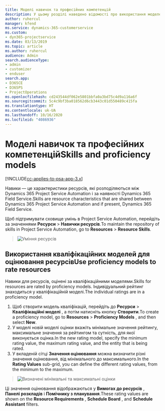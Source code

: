 ```yaml
---
title: Моделі навичок та професійних компетенцій
description: У цьому розділі наведено відомості про використання моделей навичок і кваліфікацій.
author: ruhercul
manager: kfend
ms.service: dynamics-365-customerservice
ms.custom:
- dyn365-projectservice
ms.date: 03/13/2019
ms.topic: article
ms.author: ruhercul
audience: Admin
search.audienceType:
- admin
- customizer
- enduser
search.app:
- D365CE
- D365PS
- ProjectOperations
ms.openlocfilehash: cd243544df062e5801bbfa0a3bd75c4d9a116a6f
ms.sourcegitcommit: 5c4c9bf3ba018562d6cb3443c01d550489c415fa
ms.translationtype: HT
ms.contentlocale: uk-UA
ms.lasthandoff: 10/16/2020
ms.locfileid: "4086936"
---
```

# <a name="skills-and-proficiency-models"></a><span data-ttu-id="7d08d-103">Моделі навичок та професійних компетенцій</span><span class="sxs-lookup"><span data-stu-id="7d08d-103">Skills and proficiency models</span></span>

[!INCLUDE[cc-applies-to-psa-app-3.x](../includes/cc-applies-to-psa-app-3x.md)]

<span data-ttu-id="7d08d-104">Навики — це характеристики ресурсів, які розподіляються між Dynamics 365 Project Service Automation і за наявності Dynamics 365 Field Service.</span><span class="sxs-lookup"><span data-stu-id="7d08d-104">Skills are resource characteristics that are shared between Dynamics 365 Project Service Automation and if present, Dynamics 365 Field Service.</span></span> 

<span data-ttu-id="7d08d-105">Щоб підтримувати сховище умінь в Project Service Automation, перейдіть за значеннями **Ресурси** \> **Навички ресурсів**.</span><span class="sxs-lookup"><span data-stu-id="7d08d-105">To maintain the repository of skills in Project Service Automation, go to **Resources** \> **Resource Skills**.</span></span> 

> ![Уміння ресурсів](media/Resource-Management-image84.png)

## <a name="use-proficiency-models-to-rate-resources"></a><span data-ttu-id="7d08d-107">Використання кваліфікаційних моделей для оцінювання ресурсів</span><span class="sxs-lookup"><span data-stu-id="7d08d-107">Use proficiency models to rate resources</span></span>

<span data-ttu-id="7d08d-108">Навики для ресурсів, оцінені за кваліфікаційними моделями.</span><span class="sxs-lookup"><span data-stu-id="7d08d-108">Skills for resources are rated by proficiency models.</span></span> <span data-ttu-id="7d08d-109">Індивідуальний рейтинг знаходиться у кваліфікаційній моделі.</span><span class="sxs-lookup"><span data-stu-id="7d08d-109">The individual ratings are in a proficiency model.</span></span> 

1. <span data-ttu-id="7d08d-110">Щоб створити модель кваліфікацій, перейдіть до **Ресурси** \> **Кваліфікаційні моделі** , а потім натисніть кнопку **Створити**.</span><span class="sxs-lookup"><span data-stu-id="7d08d-110">To create a proficiency model, go to **Resources** \> **Proficiency Models** , and then select **New**.</span></span>
2. <span data-ttu-id="7d08d-111">У моделі новій моделі оцінки вкажіть мінімальне значення рейтингу, максимальне значення за рейтингом та сутність, для якої виконується оцінка.</span><span class="sxs-lookup"><span data-stu-id="7d08d-111">In the new rating model, specify the minimum rating value, the maximum rating value, and the entity that is being rated.</span></span>
3. <span data-ttu-id="7d08d-112">У вкладеній сітці **Значення оцінювання** можна визначити різні значення оцінювання, від мінімального до максимального.</span><span class="sxs-lookup"><span data-stu-id="7d08d-112">In the **Rating Values** sub-grid, you can define the different rating values, from the minimum to the maximum.</span></span>

> ![Визначені мінімальні та максимальні оцінки](media/Resource-Management-image85.png)

<span data-ttu-id="7d08d-114">Ці значення оцінювання відображаються у **Вимогах до ресурсів** , **Панелі розкладів** і **Помічнику з планування**.</span><span class="sxs-lookup"><span data-stu-id="7d08d-114">These rating values are shown on the **Resource Requirements** , **Schedule Board** , and **Schedule Assistant** filters.</span></span>
